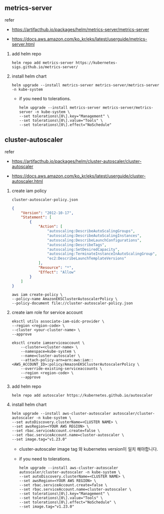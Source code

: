 

## metrics-server

refer

- https://artifacthub.io/packages/helm/metrics-server/metrics-server

- https://docs.aws.amazon.com/ko_kr/eks/latest/userguide/metrics-server.html

1. add helm repo

    ```
    helm repo add metrics-server https://kubernetes-sigs.github.io/metrics-server/
    ```

2. install helm chart

    ```
    helm upgrade --install metrics-server metrics-server/metrics-server -n kube-system
    ```
    
    - if you need to tolerations.
        ```
        helm upgrade --install metrics-server metrics-server/metrics-server -n kube-system \
        --set tolerations\[0\].key="Management" \
        --set tolerations\[0\].value="Tools" \
        --set tolerations\[0\].effect="NoSchedule"
        ```



## cluster-autoscaler

refer

- https://artifacthub.io/packages/helm/cluster-autoscaler/cluster-autoscaler

- https://docs.aws.amazon.com/ko_kr/eks/latest/userguide/cluster-autoscaler.html

1. create iam policy

    `cluster-autoscaler-policy.json`
    ```json
    {
        "Version": "2012-10-17",
        "Statement": [
            {
                "Action": [
                    "autoscaling:DescribeAutoScalingGroups",
                    "autoscaling:DescribeAutoScalingInstances",
                    "autoscaling:DescribeLaunchConfigurations",
                    "autoscaling:DescribeTags",
                    "autoscaling:SetDesiredCapacity",
                    "autoscaling:TerminateInstanceInAutoScalingGroup",
                    "ec2:DescribeLaunchTemplateVersions"
                ],
                "Resource": "*",
                "Effect": "Allow"
            }
        ]
    }
    ```

    ```
    aws iam create-policy \
    --policy-name AmazonEKSClusterAutoscalerPolicy \
    --policy-document file://cluster-autoscaler-policy.json
    ```

2. create iam role for service account

    ```
    eksctl utils associate-iam-oidc-provider \
    --region <region-code> \
    --cluster <your-cluster-name> \
    --approve
    ```

    ```
    eksctl create iamserviceaccount \
        --cluster=<cluster-name> \
        --namespace=kube-system \
        --name=cluster-autoscaler \
        --attach-policy-arn=arn:aws:iam::<AWS_ACCOUNT_ID>:policy/AmazonEKSClusterAutoscalerPolicy \
        --override-existing-serviceaccounts \
        --region <region-code> \
        --approve
    ```

3. add helm repo

    ```
    helm repo add autoscaler https://kubernetes.github.io/autoscaler
    ```

4. install helm chart

    ```
    helm upgrade --install aws-cluster-autoscaler autoscaler/cluster-autoscaler -n kube-system \
    --set autoDiscovery.clusterName=<CLUSTER NAME> \
    --set awsRegion=<YOUR AWS REGION> \
    --set rbac.serviceAccount.create=false \
    --set rbac.serviceAccount.name=cluster-autoscaler \
    --set image.tag="v1.23.0"
    ```

    - cluster-autoscaler image tag 와 kubernetes version이 일치 해야합니다.

    - if you need to tolerations.
        ```
        helm upgrade --install aws-cluster-autoscaler autoscaler/cluster-autoscaler -n kube-system \
        --set autoDiscovery.clusterName=<CLUSTER NAME> \
        --set awsRegion=<YOUR AWS REGION> \
        --set rbac.serviceAccount.create=false \
        --set rbac.serviceAccount.name=cluster-autoscaler \
        --set tolerations\[0\].key="Management" \
        --set tolerations\[0\].value="Tools" \
        --set tolerations\[0\].effect="NoSchedule" \
        --set image.tag="v1.23.0"
        ```